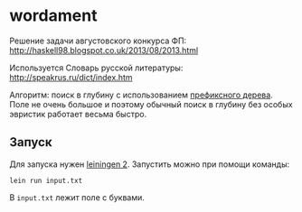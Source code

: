 # wordament

Решение задачи августовского конкурса ФП: http://haskell98.blogspot.co.uk/2013/08/2013.html

Используется Словарь русской литературы: http://speakrus.ru/dict/index.htm

Алгоритм: поиск в глубину с использованием [префиксного дерева](http://ru.wikipedia.org/wiki/Префиксное_дерево). Поле не очень большое и поэтому обычный поиск в глубину без особых эвристик работает весьма быстро.

## Запуск

Для запуска нужен [leiningen 2](https://github.com/technomancy/leiningen). Запустить можно при помощи команды:

```shell
lein run input.txt
```

В `input.txt` лежит поле с буквами.

